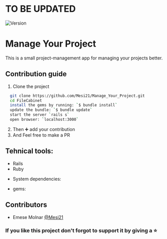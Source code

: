 # TO BE UPDATED

<img alt="Version" src="https://img.shields.io/badge/version-1.0.0-blue.svg?cacheSeconds=2592000" />

# Manage Your Project

This is a small project-management app for managing your projects better. 

## Contribution guide

1. Clone the project
```bash
  git clone https://github.com/Mesi21/Manage_Your_Project.git
  cd FileCabinet
  install the gems by running: `$ bundle install`
  update the bundle: `$ bundle update`
  start the server `rails s`
  open browser: `localhost:3000`
```

2. Then :heavy_plus_sign: add your contribution
3. And Feel free to make a PR

## Tehnical tools:

- Rails
- Ruby

* System dependencies:
- gems: 

## Contributors

- Emese Molnar [@Mesi21](https://github.com/Mesi21)

### If you like this project don't forgot to support it by giving a :star: 

